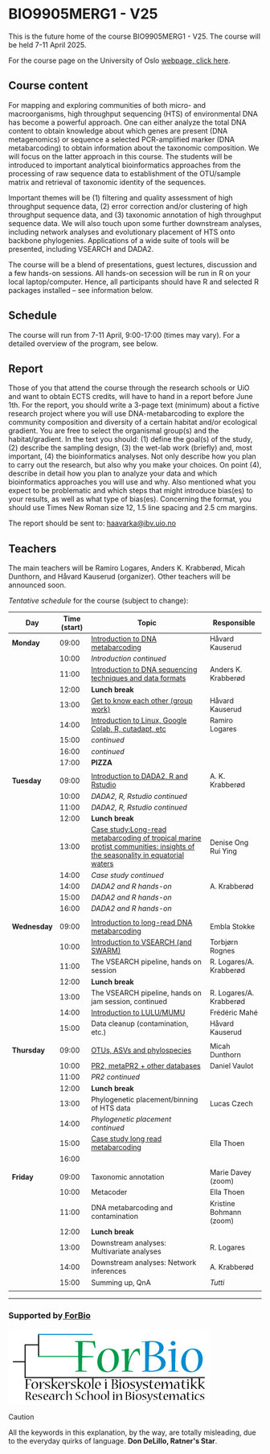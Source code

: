 # BIO9905MERG1 - V25
This is the future home of the course BIO9905MERG1 - V25. The course will be held 7-11 April 2025. 

For the course page on the University of Oslo [webpage, click here](https://www.uio.no/studier/emner/matnat/ibv/BIO9905MERG1/).

## Course content
For mapping and exploring communities of both micro- and macroorganisms, high throughput sequencing (HTS) of environmental DNA has become a powerful approach. One can either analyze the total DNA content to obtain knowledge about which genes are present (DNA metagenomics) or sequence a selected PCR-amplified marker (DNA metabarcoding) to obtain information about the taxonomic composition. We will focus on the latter approach in this course. The students will be introduced to important analytical bioinformatics approaches from the processing of raw sequence data to establishment of the OTU/sample matrix and retrieval of taxonomic identity of the sequences.

Important themes will be (1) filtering and quality assessment of high throughput sequence data, (2) error correction and/or clustering of high throughput sequence data, and (3) taxonomic annotation of high throughput sequence data. We will also touch upon some further downstream analyses, including network analyses and evolutionary placement of HTS onto backbone phylogenies. Applications of a wide suite of tools will be presented, including VSEARCH and DADA2.

The course will be a blend of presentations, guest lectures, discussion and a few hands-on sessions. All hands-on secession will be run in R on your local laptop/computer. Hence, all participants should have R and selected R packages installed – see information below.

## Schedule

The course will run from 7-11 April, 9:00-17:00 (times may vary). For a detailed overview of the program, see below.

## Report
Those of you that attend the course through the research schools or UiO and want to obtain ECTS credits, will have to hand in a report before June 1th.
For the report, you should write a 3-page text (minimum) about a fictive research project where you will use DNA-metabarcoding to explore the community composition and diversity of a certain habitat and/or ecological gradient. You are free to select the organismal group(s) and the habitat/gradient. In the text you should: (1) define the goal(s) of the study, (2) describe the sampling design, (3) the wet-lab work (briefly) and, most important, (4) the bioinformatics analyses. Not only describe how you plan to carry out the research, but also why you make your choices. On point (4), describe in detail how you plan to analyze your data and which bioinformatics approaches you will use and why. Also mentioned what you expect to be problematic and which steps that might introduce bias(es) to your results, as well as what type of bias(es). Concerning the format, you should use Times New Roman size 12, 1.5 line spacing and 2.5 cm margins.

The report should be sent to: haavarka@ibv.uio.no

## Teachers
The main teachers will be Ramiro Logares, Anders K. Krabberød, Micah Dunthorn, and Håvard Kauserud (organizer). Other teachers will be announced soon.

*Tentative schedule* for the course (subject to change):

| Day           | Time (start) | Topic                                                                                                                                                                                         | Responsible             |
| ------------- | ------------ | --------------------------------------------------------------------------------------------------------------------------------------------------------------------------------------------- | ----------------------- |
| **Monday**    | 09:00        | [Introduction to DNA metabarcoding](./Lectures/Lecture_pdfs/Intro%20lecture%20revised.pdf)                                                                                                    | Håvard Kauserud         |
|               | 10:00        | *Introduction continued*                                                                                                                                                                      |                         |
|               | 11:00        | [Introduction to DNA sequencing techniques and data formats ](./Lectures/)                                                                                                                    | Anders K. Krabberød     |
|               | 12:00        | **Lunch break**                                                                                                                                                                               |                         |
|               | 13:00        | [ Get to know each other (group work)](./Lectures/Lecture_pdfs/Groups.pdf)                                                                                                                    | Håvard Kauserud         |
|               | 14:00        | [Introduction to Linux, Google Colab, R, cutadapt, etc ](./Lectures)                                                                                                                          | Ramiro Logares          |
|               | 15:00        | *continued*                                                                                                                                                                                   |                         |
|               | 16:00        | *continued*                                                                                                                                                                                   |                         |
|               | 17:00        | **PIZZA**                                                                                                                                                                                     |                         |
|               |              |                                                                                                                                                                                               |                         |
| **Tuesday**   | 09:00        | [Introduction to DADA2, R and Rstudio](Dada2_Pipeline)                                                                                                                                        | A. K. Krabberød         |
|               | 10:00        | *DADA2, R, Rstudio continued*                                                                                                                                                                 |                         |
|               | 11:00        | *DADA2, R, Rstudio continued*                                                                                                                                                                 |                         |
|               | 12:00        | **Lunch break**                                                                                                                                                                               |                         |
|               | 13:00        | [Case study:Long-read metabarcoding of tropical marine protist communities: insights of the seasonality in equatorial waters](./Lectures/Lecture_pdfs/Denise_metaB%20course-case%20study.pdf) | Denise Ong Rui Ying     |
|               | 14:00        | *Case study continued*                                                                                                                                                                        |                         |
|               | 14:00        | *DADA2 and R hands-on*                                                                                                                                                                        | A. Krabberød            |
|               | 15:00        | *DADA2 and R hands-on*                                                                                                                                                                        |                         |
|               | 16:00        | *DADA2 and R hands-on*                                                                                                                                                                        |                         |
|               |              |                                                                                                                                                                                               |                         |
| **Wednesday** | 09:00        | [Introduction to long-read DNA metabarcoding](./Lectures/Lecture_pdfs/Intro_to_LRM_v2.pdf)                                                                                                                                                   | Embla Stokke            |
|               | 10:00        | [Introduction to VSEARCH (and SWARM)](./Lectures/Lecture_pdfs/bio9901merg1-2025-vsearch-swarm.pdf)                                                                                            | Torbjørn Rognes         |
|               | 11:00        | The VSEARCH pipeline, hands on  session                                                                                                                                       | R. Logares/A. Krabberød |
|               | 12:00        | **Lunch break**                                                                                                                                                                               |                         |
|               | 13:00        | The VSEARCH pipeline, hands on jam session, continued                                                                                                                                         | R. Logares/A. Krabberød |
|               | 14:00        | [Introduction to LULU/MUMU](./Lectures/Lecture_pdfs/mahe_lulu_olso_2025.pdf)                                                                                                                                                                    | Frédéric Mahé           |
|               | 15:00        | Data cleanup (contamination, etc.)                                                                                                                                                            | Håvard Kauserud         |
|               |              |                                                                                                                                                                                               |                         |
| **Thursday**  | 09:00        | [OTUs, ASVs and phylospecies](./Lectures/Lecture_pdfs/clustering_talk_Oslo_2025.pdf)                                                                                                                                                                  | Micah Dunthorn          |
|               | 10:00        | [PR2, metaPR2 + other databases](./Lectures/Lecture_pdfs/2025-04-10%20PR2-UiO%20course.pdf)                                                                                                   | Daniel Vaulot           |
|               | 11:00        | *PR2 continued*                                                                                                                                                                               |                         |
|               | 12:00        | **Lunch break**                                                                                                                                                                               |                         |
|               | 13:00        | Phylogenetic placement/binning of HTS data                                                                                                                                                    | Lucas Czech             |
|               | 14:00        | *Phylogenetic placement continued*                                                                                                                                                            |                         |
|               | 15:00        | [Case study long read metabarcoding](./Lectures/Lecture_pdfs/Archies_spring2025_ELLA_THOEN.pdf)                                                                                                                                                            | Ella Thoen              |
|               | 16:00        |                                                                                                                                                                                               |                         |
|               |              |                                                                                                                                                                                               |                         |
| **Friday**    | 09:00        | Taxonomic annotation                                                                                                                                                                          | Marie Davey (zoom)      |
|               | 10:00        | Metacoder                                                                                                                                                                                     | Ella Thoen              |
|               | 11:00        | DNA metabarcoding and contamination                                                                                                                                                           | Kristine Bohmann (zoom) |
|               | 12:00        | **Lunch break**                                                                                                                                                                               |                         |
|               | 13:00        | Downstream analyses: Multivariate analyses                                                                                                                                                    | R. Logares              |
|               | 14:00        | Downstream analyses: Network inferences                                                                                                                                                       | A. Krabberød            |
|               | 15:00        | Summing up, QnA                                                                                                                                                                               | *Tutti*                 |
|               |              |                                                                                                                                                                                               |                         |


 ----
### Supported by[ ForBio](https://www.forbio.uio.no/)
![](./images/logo.png)   
  
> [!CAUTION]
> All the keywords in this explanation, by the way, are totally misleading, due to the everyday quirks of language.
**Don DeLillo, Ratner's Star**.
